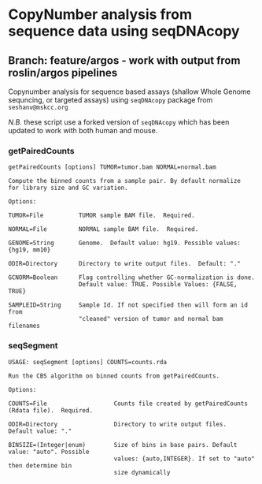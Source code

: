 # CopyNumber analysis from sequence data using seqDNAcopy

## Branch: feature/argos - work with output from roslin/argos pipelines

Copynumber analysis for sequence based assays (shallow Whole Genome sequncing, or targeted assays) using `seqDNAcopy` package from `seshanv@mskcc.org`

_N.B._ these script use a forked version of `seqDNAcopy` which has been updated to work with both human and mouse.

### getPairedCounts

```
getPairedCounts [options] TUMOR=tumor.bam NORMAL=normal.bam

Compute the binned counts from a sample pair. By default normalize
for library size and GC variation.

Options:

TUMOR=File          TUMOR sample BAM file.  Required.

NORMAL=File         NORMAL sample BAM file.  Required.

GENOME=String       Genome.  Default value: hg19. Possible values: {hg19, mm10}

ODIR=Directory      Directory to write output files.  Default: "."

GCNORM=Boolean      Flag controlling whether GC-normalization is done.
                    Default value: TRUE. Possible Values: {FALSE, TRUE}

SAMPLEID=String     Sample Id. If not specified then will form an id from
                    "cleaned" version of tumor and normal bam filenames
```


### seqSegment

```
USAGE: seqSegment [options] COUNTS=counts.rda

Run the CBS algorithm on binned counts from getPairedCounts.

Options:

COUNTS=File                   Counts file created by getPairedCounts (Rdata file).  Required.

ODIR=Directory                Directory to write output files.  Default value: "."

BINSIZE=(Integer|enum)        Size of bins in base pairs. Default value: "auto". Possible
                              values: {auto,INTEGER}. If set to "auto" then determine bin
                              size dynamically
```
